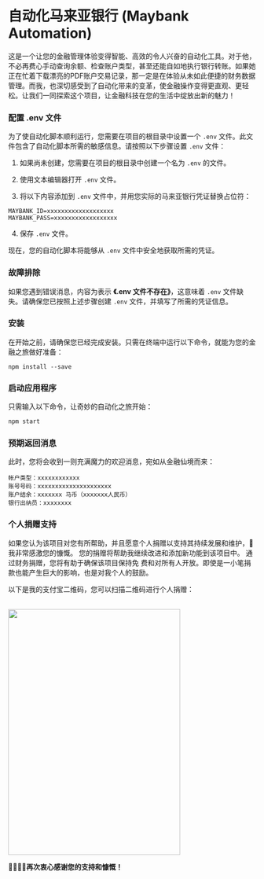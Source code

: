 # 自动化马来亚银行 (Maybank Automation)
这是一个让您的金融管理体验变得智能、高效的令人兴奋的自动化工具。对于他，不必再费心手动查询余额、检查账户类型，甚至还能自如地执行银行转账。如果她正在忙着下载漂亮的PDF账户交易记录，那一定是在体验从未如此便捷的财务数据管理。而我，也深切感受到了自动化带来的变革，使金融操作变得更直观、更轻松。让我们一同探索这个项目，让金融科技在您的生活中绽放出新的魅力！

### 配置 .env 文件

为了使自动化脚本顺利运行，您需要在项目的根目录中设置一个 `.env` 文件。此文件包含了自动化脚本所需的敏感信息。请按照以下步骤设置 `.env` 文件：

1. 如果尚未创建，您需要在项目的根目录中创建一个名为 `.env` 的文件。

2. 使用文本编辑器打开 `.env` 文件。

3. 将以下内容添加到 `.env` 文件中，并用您实际的马来亚银行凭证替换占位符：

```
MAYBANK_ID=xxxxxxxxxxxxxxxxxxx
MAYBANK_PASS=xxxxxxxxxxxxxxxxxx
```

4. 保存 `.env` 文件。

现在，您的自动化脚本将能够从 `.env` 文件中安全地获取所需的凭证。

### 故障排除

如果您遇到错误消息，内容为表示 **《.env 文件不存在》**，这意味着 `.env` 文件缺失。请确保您已按照上述步骤创建 `.env` 文件，并填写了所需的凭证信息。

### 安装
在开始之前，请确保您已经完成安装。只需在终端中运行以下命令，就能为您的金融之旅做好准备：

```
npm install --save
```

### 启动应用程序
只需输入以下命令，让奇妙的自动化之旅开始：

```bash
npm start
```

### 预期返回消息

此时，您将会收到一则充满魔力的欢迎消息，宛如从金融仙境而来：

```
帐户类型：xxxxxxxxxxxx
账号号码：xxxxxxxxxxxxxxxxxxxxx
账户结余：xxxxxxx 马币（xxxxxxx人民币）
银行出纳员：xxxxxxxx
```


### 个人捐赠支持
如果您认为该项目对您有所帮助，并且愿意个人捐赠以支持其持续发展和维护，🥰我非常感激您的慷慨。
您的捐赠将帮助我继续改进和添加新功能到该项目中。 通过财务捐赠，您将有助于确保该项目保持免
费和对所有人开放。即使是一小笔捐款也能产生巨大的影响，也是对我个人的鼓励。

以下是我的支付宝二维码，您可以扫描二维码进行个人捐赠：

<br />
<img src="https://raw.githubusercontent.com/johnmelodyme/current_location/johnmelodyme-alipayqr/IMG_4026.JPG"  style="height: 500px !important;width: 350px !important;" >

**🥰😘🥰😘再次衷心感谢您的支持和慷慨！**
